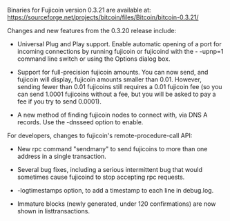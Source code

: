 Binaries for Fujicoin version 0.3.21 are available at:
  https://sourceforge.net/projects/bitcoin/files/Bitcoin/bitcoin-0.3.21/

Changes and new features from the 0.3.20 release include:

* Universal Plug and Play support.  Enable automatic opening of a port for incoming connections by running fujicoin or fujicoind with the - -upnp=1 command line switch or using the Options dialog box.

* Support for full-precision fujicoin amounts.  You can now send, and fujicoin will display, fujicoin amounts smaller than 0.01.  However, sending fewer than 0.01 fujicoins still requires a 0.01 fujicoin fee (so you can send 1.0001 fujicoins without a fee, but you will be asked to pay a fee if you try to send 0.0001).

* A new method of finding fujicoin nodes to connect with, via DNS A records. Use the -dnsseed option to enable.

For developers, changes to fujicoin's remote-procedure-call API:

* New rpc command "sendmany" to send fujicoins to more than one address in a single transaction.

* Several bug fixes, including a serious intermittent bug that would sometimes cause fujicoind to stop accepting rpc requests. 

* -logtimestamps option, to add a timestamp to each line in debug.log.

* Immature blocks (newly generated, under 120 confirmations) are now shown in listtransactions.
